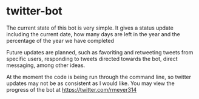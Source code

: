 # twitter-bot

The current state of this bot is very simple. It gives a status update including the current date, how many days are left 
in the year and the percentage of the year we have completed

Future updates are planned, such as favoriting and retweeting tweets from specific users, responding to tweets directed 
towards the bot, direct messaging, among other ideas.

At the moment the code is being run through the command line, so twitter updates may not be as consistent as I would like.
You may view the progress of the bot at https://twitter.com/rmeyer314

